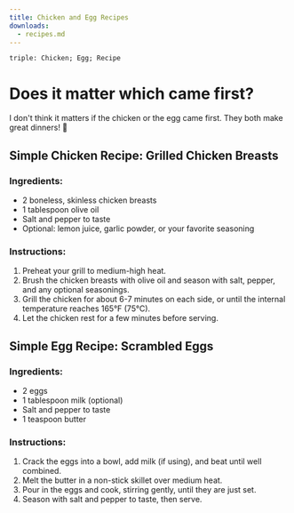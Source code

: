 ```yaml
---
title: Chicken and Egg Recipes
downloads:
  - recipes.md
---
```


```{index}
triple: Chicken; Egg; Recipe
```
# Does it matter which came first?

I don't think it matters if the chicken or the egg came first.
They both make great dinners! 🍗

## Simple Chicken Recipe: Grilled Chicken Breasts

### Ingredients:

- 2 boneless, skinless chicken breasts
- 1 tablespoon olive oil
- Salt and pepper to taste
- Optional: lemon juice, garlic powder, or your favorite seasoning

### Instructions:

1. Preheat your grill to medium-high heat.
1. Brush the chicken breasts with olive oil and season with salt, pepper, and any optional seasonings.
1. Grill the chicken for about 6-7 minutes on each side, or until the internal temperature reaches 165°F (75°C).
1. Let the chicken rest for a few minutes before serving.

## Simple Egg Recipe: Scrambled Eggs

### Ingredients:

- 2 eggs
- 1 tablespoon milk (optional)
- Salt and pepper to taste
- 1 teaspoon butter

### Instructions:

1. Crack the eggs into a bowl, add milk (if using), and beat until well combined.
1. Melt the butter in a non-stick skillet over medium heat.
1. Pour in the eggs and cook, stirring gently, until they are just set.
1. Season with salt and pepper to taste, then serve.